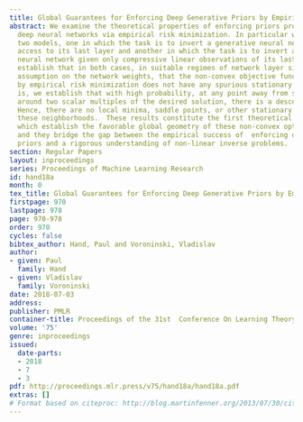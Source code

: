 ```yaml
---
title: Global Guarantees for Enforcing Deep Generative Priors by Empirical Risk
abstract: We examine the theoretical properties of enforcing priors provided by generative
  deep neural networks via empirical risk minimization. In particular we consider
  two models, one in which the task is to invert a generative neural network given
  access to its last layer and another in which the task is to invert a generative
  neural network given only compressive linear observations of its last layer.  We
  establish that in both cases, in suitable regimes of network layer sizes and a randomness
  assumption on the network weights, that the non-convex objective function given
  by empirical risk minimization does not have any spurious stationary points. That
  is, we establish that with high probability, at any point away from small neighborhoods
  around two scalar multiples of the desired solution, there is a descent direction.
  Hence, there are no local minima, saddle points, or other stationary points outside
  these neighborhoods.  These results constitute the first theoretical guarantees
  which establish the favorable global geometry of these non-convex optimization problems,
  and they bridge the gap between the empirical success of  enforcing deep generative
  priors and a rigorous understanding of non-linear inverse problems.
section: Regular Papers
layout: inproceedings
series: Proceedings of Machine Learning Research
id: hand18a
month: 0
tex_title: Global Guarantees for Enforcing Deep Generative Priors by Empirical Risk
firstpage: 970
lastpage: 978
page: 970-978
order: 970
cycles: false
bibtex_author: Hand, Paul and Voroninski, Vladislav
author:
- given: Paul
  family: Hand
- given: Vladislav
  family: Voroninski
date: 2018-07-03
address: 
publisher: PMLR
container-title: Proceedings of the 31st  Conference On Learning Theory
volume: '75'
genre: inproceedings
issued:
  date-parts:
  - 2018
  - 7
  - 3
pdf: http://proceedings.mlr.press/v75/hand18a/hand18a.pdf
extras: []
# Format based on citeproc: http://blog.martinfenner.org/2013/07/30/citeproc-yaml-for-bibliographies/
---
```

